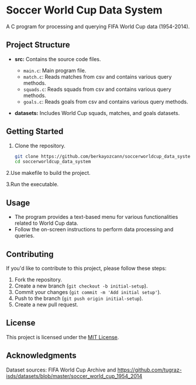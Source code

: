 # Soccer World Cup Data System

A C program for processing and querying FIFA World Cup data (1954-2014).

## Project Structure
- **src:** Contains the source code files.
  - `main.c`: Main program file.
  - `match.c`: Reads matches from csv and contains various query methods.
  - `squads.c`: Reads squads from csv and contains various query methods.
  - `goals.c`: Reads goals from csv and contains various query methods.

- **datasets:** Includes World Cup squads, matches, and goals datasets.

## Getting Started
1. Clone the repository.
   ```bash
   git clone https://github.com/berkayozcann/soccerworldcup_data_system.git
   cd soccerworldcup_data_system

2.Use makefile to build the project.

3.Run the executable.

## Usage
- The program provides a text-based menu for various functionalities related to World Cup data.
- Follow the on-screen instructions to perform data processing and queries.

## Contributing
If you'd like to contribute to this project, please follow these steps:
1. Fork the repository.
2. Create a new branch (`git checkout -b initial-setup`).
3. Commit your changes (`git commit -m 'Add initial setup'`).
4. Push to the branch (`git push origin initial-setup`).
5. Create a new pull request.

## License
This project is licensed under the [MIT License](LICENSE).

## Acknowledgments

Dataset sources: FIFA World Cup Archive and https://github.com/tugraz-isds/datasets/blob/master/soccer_world_cup_1954_2014
